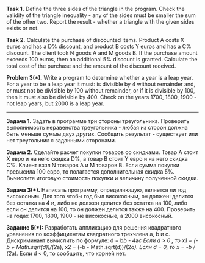 **Task 1.**
Define the three sides of the triangle in the program.
Check the validity of the triangle inequality - any of the sides must be smaller
the sum of the other two.
Report the result - whether a triangle with the given sides exists or not.

**Task 2.**
Calculate the purchase of discounted items.
Product A costs X euros and has a D% discount, and product B costs Y euros and has a C% discount.
The client took N goods A and M goods B.
If the purchase amount exceeds 100 euros, then an additional 5% discount is granted.
Calculate the total cost of the purchase and the amount of the discount received.

**Problem 3(*).**
Write a program to determine whether a year is a leap year.
For a year to be a leap year it must:
is divisible by 4 without remainder and, or must not be divisible by 100 without remainder,
or if it is divisible by 100, then it must also be divisible by 400.
Check on the years 1700, 1800, 1900 - not leap years, but 2000 is a leap year.

-----------------------------------------------------

**Задача 1.**
Задать в программе три стороны треугольника.
Проверить выполнимость неравенства треугольника - любая из сторон должна быть меньше
суммы двух других.
Сообщить результат - существует или нет треугольник с заданными сторонами.

**Задача 2.**
Сделайте расчет покупки товаров со скидками.
Товар А стоит X евро и на него скидка D%, а товар B стоит Y евро и на него скидка С%.
Клиент взял N товаров A и M товаров B.
Если сумма покупки превысила 100 евро, то полагается дополнительная скидка 5%.
Вычислите итоговую стоимость покупки и величину полученной скидки.

**Задача 3(*).**
Написать программу, определяющую, является ли год високосным.
Для того чтобы год был високосным, он должен:
делится без остатка на 4 и, либо не должен делится без остатка на 100,
либо если он делится на 100, то он должен делится также на 400.
Проверить на годах 1700, 1800, 1900 - не високосные, а 2000 високосный. 

**Задание 5(*):**
  Разработать аппликацию для решения квадратного уравнения по коэффициентам квадратного трехчлена а, b и с.
  Дискриминант вычислить по формуле: d = b*b - 4*a*c
  Если d > 0 , то x1 = (-b + Math.sqrt(d))/(2*a), x2 = (-b - Math.sqrt(d))/(2*a).
  Если d = 0, то x = -b / (2*a).
  Если d < 0, то сообщить, что корней нет. 

